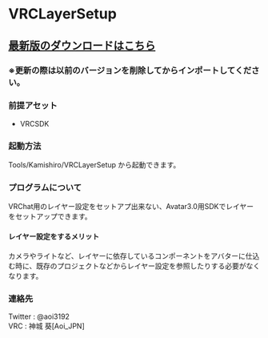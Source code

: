 # VRCLayerSetup
<H2><a href="https://github.com/AoiKamishiro/UnityCustomEditor_VRCLayerSetup/releases">最新版のダウンロードはこちら</a></H2>
<H3>※更新の際は以前のバージョンを削除してからインポートしてください。</H3>
<H3>前提アセット</H3>
<ul>
<li>VRCSDK</li>
</ul>
<H3>起動方法</H3>
<a>Tools/Kamishiro/VRCLayerSetup から起動できます。</a>
<H3>プログラムについて</H3>
<a>VRChat用のレイヤー設定をセットアプ出来ない、Avatar3.0用SDKでレイヤーをセットアップできます。</a>
<H4>レイヤー設定をするメリット</H4>
<a>カメラやライトなど、レイヤーに依存しているコンポーネントをアバターに仕込む時に、既存のプロジェクトなどからレイヤー設定を参照したりする必要がなくなります。</a>
<H3>連絡先</H3>
<a>Twitter : @aoi3192</a>
<br/>
<a>VRC : 神城 葵[Aoi_JPN]</a>


